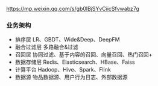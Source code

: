 https://mp.weixin.qq.com/s/gb0lBjSYvCiicSfvwabz7g


### 业务架构
- 排序层        LR、GBDT、Wide&Deep、DeepFM
- 融合过滤层    多路融合&过滤
- 召回层        协同过滤、基于内容的召回、向量召回、热门召回+
- 数据存储层    Redis、Elasticsearch、HBase、Faiss
- 计算平台      Hadoop、Hive、Spark、Flink
- 数据源        物品数据源、用户行为日志、外部数据源